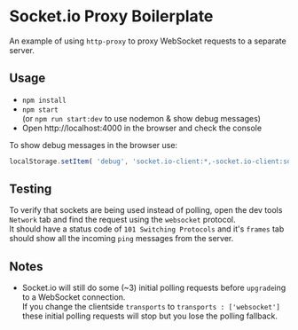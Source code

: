 # Socket.io Proxy Boilerplate
An example of using `http-proxy` to proxy WebSocket requests to a separate server.


## Usage
- `npm install`
- `npm start`  
(or `npm run start:dev` to use nodemon & show debug messages)
- Open http://localhost:4000 in the browser and check the console

To show debug messages in the browser use:
```js
localStorage.setItem( 'debug', 'socket.io-client:*,-socket.io-client:socket' );
```


## Testing
To verify that sockets are being used instead of polling, open the dev tools `Network` tab and find the request using the `websocket` protocol.  
It should have a status code of `101 Switching Protocols` and it's `frames` tab should show all the incoming `ping` messages from the server.


## Notes
- Socket.io will still do some (~3) initial polling requests before `upgrade`ing to a WebSocket connection.  
If you change the clientside `transports` to `transports : ['websocket']` these initial polling requests will stop but you lose the polling fallback.
